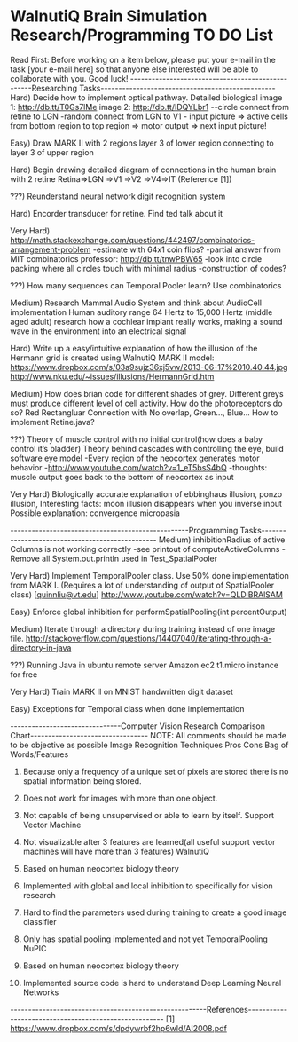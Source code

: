 WalnutiQ Brain Simulation Research/Programming TO DO List
=====================================================================
Read First: Before working on a item below, please put your e-mail in the task [your e-mail here]
        so that anyone else interested will be able to collaborate with you. Good luck!
--------------------------------------------------Researching Tasks-------------------------------------------------
Hard) Decide how to implement optical pathway.
	Detailed biological image 1: http://db.tt/T0Gs7lMe image 2: http://db.tt/IDQYLbr1 
	--circle connect from retine to LGN    -random connect from LGN to V1
	- input picture => active cells from bottom region to top region => motor output => next 
	input picture!

Easy) Draw MARK II with 2 regions layer 3 of lower region connecting to layer 3 of upper region

Hard) Begin drawing detailed diagram of connections in the human brain with 2 retine
	Retina=>LGN =>V1 =>V2 =>V4=>IT (Reference [1]) 

???) Reunderstand neural network digit recognition system

Hard) Encorder transducer for retine. Find ted talk about it

Very Hard) http://math.stackexchange.com/questions/442497/combinatorics-arrangement-problem
-estimate with 64x1 coin flips?
-partial answer from MIT combinatorics professor: http://db.tt/tnwPBW65
-look into circle packing where all circles touch with minimal radius
-construction of codes?

???) How many sequences can Temporal Pooler learn? Use combinatorics

Medium) Research Mammal Audio System and think about AudioCell implementation
Human auditory range
64 Hertz to 15,000 Hertz (middle aged adult) research how a cochlear implant really
works, making a sound wave in the environment into an electrical signal

Hard) Write up a easy/intuitive explanation of how the illusion of the Hermann grid is created
using WalnutiQ MARK II model:
https://www.dropbox.com/s/03a9sujz36xj5vw/2013-06-17%2010.40.44.jpg
http://www.nku.edu/~issues/illusions/HermannGrid.htm

Medium) How does brian code for different shades of grey. Different greys must produce 
different level of cell activity. How do the photoreceptors do so? Red Rectangluar
Connection with No overlap, Green..., Blue... How to implement Retine.java?

???) Theory of muscle control with no initial control(how does a baby control it’s bladder)
	Theory behind cascades with controlling the eye, build software eye model
	-Every region of the neocortex generates motor behavior
	-http://www.youtube.com/watch?v=1_eT5bsS4bQ
	-thoughts: muscle output goes back to the bottom of neocortex as input

Very Hard) Biologically accurate explanation of ebbinghaus illusion, ponzo illusion,
	Interesting facts: moon illusion disappears when you inverse input
	Possible explanation: convergence micropasia


--------------------------------------------------Programming Tasks------------------------------------------------
Medium) inhibitionRadius of active Columns is not working correctly
	-see printout of computeActiveColumns
	-Remove all System.out.println used in Test_SpatialPooler

Very Hard) Implement TemporalPooler class. Use 50% done implementation from MARK I.
	(Requires a lot of understanding of output of SpatialPooler class) [quinnliu@vt.edu]
	http://www.youtube.com/watch?v=QLDlBRAlSAM

Easy) Enforce global inhibition for performSpatialPooling(int percentOutput)
	
Medium) Iterate through a directory during training instead of one image file. 
	http://stackoverflow.com/questions/14407040/iterating-through-a-directory-in-java

???) Running Java in ubuntu remote server Amazon ec2 t1.micro instance for free

Very Hard) Train MARK II on MNIST handwritten digit dataset 

Easy) Exceptions for Temporal class when done implementation

-------------------------------Computer Vision Research Comparison Chart---------------------------------
NOTE: All comments should be made to be objective as possible
Image Recognition Techniques
Pros
Cons
Bag of Words/Features


1) Because only a frequency of a unique set of pixels are stored there is no spatial information being stored.
2) Does not work for images with more than one object.
3) Not capable of being unsupervised or able to learn by itself.
Support Vector Machine


1) Not visualizable after 3 features are learned(all useful support vector machines will have more than 3 features)
WalnutiQ 
1) Based on human neocortex biology theory
2) Implemented with global and local inhibition to specifically for vision research


1) Hard to find the parameters used during training to create a good image classifier
3) Only has spatial pooling implemented and not yet TemporalPooling
NuPIC
1) Based on human neocortex biology theory
1) Implemented source code is hard to understand
Deep Learning Neural Networks





-------------------------------------------------------References------------------------------------------------------
[1] https://www.dropbox.com/s/dpdywrbf2hp6wld/AI2008.pdf
